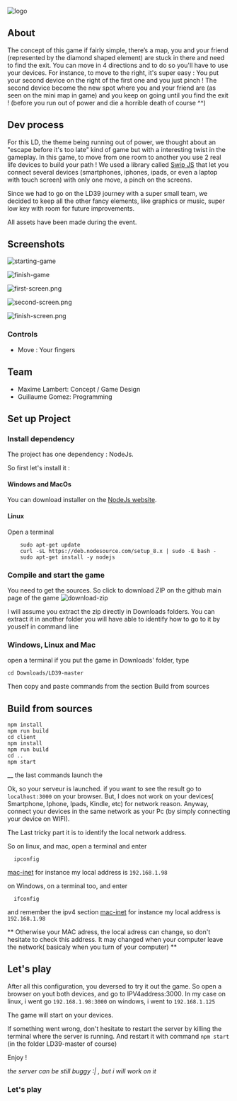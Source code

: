 ![logo](/screenshots/logo.png)

## About
The concept of this game if fairly simple, there’s a map, you and your friend (represented by the diamond shaped element) are stuck in there and need to find the exit. You can move in 4 directions and to do so you'll have to use your devices.
For instance, to move to the right, it's super easy : You put your second device on the right of the first one
and you just pinch ! The second device become the new spot where you and your friend are (as seen on
the mini map in game) and you keep on going until you find the exit ! (before you run out of power and die a horrible death of course ^^)

## Dev process

For this LD, the theme being running out of power, we thought about an "escape before
it's too late" kind of game but with a interesting twist in the gameplay.
In this game, to move from one room to another you use 2 real life devices
to build your path !
We used a library called [Swip JS](https://github.com/paulsonnentag/swip) that let you connect several devices (smartphones, iphones, ipads,
or even a laptop with touch screen) with only one move, a pinch on the screens.

Since we had to go on the LD39 journey with a super small team, we decided to keep
all the other fancy elements, like graphics or music, super low key with room for future
improvements.

All assets have been made during the event.

## Screenshots
![starting-game](screenshots/begin.gif)

![finish-game](screenshots/end.gif)

![first-screen.png](screenshots/first-screen.png)

![second-screen.png](screenshots/second-screen.png)

![finish-screen.png](screenshots/finish-screen.png)

### Controls
- Move : Your fingers

## Team
- Maxime Lambert: Concept / Game Design
- Guillaume Gomez: Programming

## Set up Project

### Install dependency
The project has one dependency : NodeJs.

So first let's install it :

#### Windows and MacOs
You can download installer on the [NodeJs website](https://nodejs.org/en/).

#### Linux
Open a terminal
```
    sudo apt-get update
    curl -sL https://deb.nodesource.com/setup_8.x | sudo -E bash -
    sudo apt-get install -y nodejs
 ```

### Compile and start the game

You need to get the sources.
So click to download ZIP on the github main page of the game
![download-zip](screenshots/github-download.png)

I will assume you extract the zip directly in Downloads folders.
You can extract it in another folder you will have able to identify how to go to it by youself in command line

### Windows, Linux and Mac
open a terminal
  if you put the game in Downloads' folder, type
  ```
  cd Downloads/LD39-master
  ```

Then copy and paste commands from the section Build from sources

## Build from sources
```
npm install
npm run build
cd client
npm install
npm run build
cd ..
npm start
```
__ the last commands launch the

Ok, so your serveur is launched.
if you want to see the result go to `localhost:3000` on your browser.
But, I does not work on your devices( Smartphone, Iphone, Ipads, Kindle, etc) for network reason.
Anyway, connect your devices in the same network as your Pc (by simply connecting your device on WIFI).

The Last tricky part it is to identify the local network address.

So on linux, and mac, open a terminal and enter
```
  ipconfig
```
[mac-inet](screenshots/mac) for instance my local address is `192.168.1.98`

on Windows, on a terminal too, and enter
```
  ifconfig
```
and remember the ipv4 section
[mac-inet](screenshots/ipv4-windows) for instance my local address is `192.168.1.98`

** Otherwise your MAC adress, the local adress can change, so don't hesitate to check this address. It may changed when your computer leave the network( basicaly when you turn of your computer) **


## Let's play
After all this configuration, you deversed to try it out the game.
So open a browser on yout both devices, and go to IPV4address:3000.
In my case
  on linux, i went go `192.168.1.98:3000`
  on windows, i went to `192.168.1.125`

The game will start on your devices.

If something went wrong, don't hesitate to restart the server by killing the terminal where the server is running.
And restart it with command `npm start` (in the folder LD39-master of course)

Enjoy !

_the server can be still buggy :| , but i will work on it_


### Let's play
